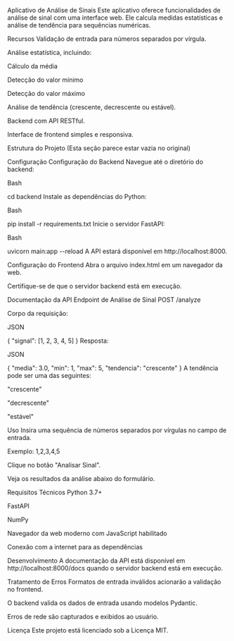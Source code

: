 Aplicativo de Análise de Sinais
Este aplicativo oferece funcionalidades de análise de sinal com uma interface web. Ele calcula medidas estatísticas e análise de tendência para sequências numéricas.

Recursos
Validação de entrada para números separados por vírgula.

Análise estatística, incluindo:

Cálculo da média

Detecção do valor mínimo

Detecção do valor máximo

Análise de tendência (crescente, decrescente ou estável).

Backend com API RESTful.

Interface de frontend simples e responsiva.

Estrutura do Projeto
(Esta seção parece estar vazia no original)

Configuração
Configuração do Backend
Navegue até o diretório do backend:

Bash

cd backend
Instale as dependências do Python:

Bash

pip install -r requirements.txt
Inicie o servidor FastAPI:

Bash

uvicorn main:app --reload
A API estará disponível em http://localhost:8000.

Configuração do Frontend
Abra o arquivo index.html em um navegador da web.

Certifique-se de que o servidor backend está em execução.

Documentação da API
Endpoint de Análise de Sinal
POST /analyze

Corpo da requisição:

JSON

{
  "signal": [1, 2, 3, 4, 5]
}
Resposta:

JSON

{
  "media": 3.0,
  "min": 1,
  "max": 5,
  "tendencia": "crescente"
}
A tendência pode ser uma das seguintes:

"crescente"

"decrescente"

"estável"

Uso
Insira uma sequência de números separados por vírgulas no campo de entrada.

Exemplo: 1,2,3,4,5

Clique no botão "Analisar Sinal".

Veja os resultados da análise abaixo do formulário.

Requisitos Técnicos
Python 3.7+

FastAPI

NumPy

Navegador da web moderno com JavaScript habilitado

Conexão com a internet para as dependências

Desenvolvimento
A documentação da API está disponível em http://localhost:8000/docs quando o servidor backend está em execução.

Tratamento de Erros
Formatos de entrada inválidos acionarão a validação no frontend.

O backend valida os dados de entrada usando modelos Pydantic.

Erros de rede são capturados e exibidos ao usuário.

Licença
Este projeto está licenciado sob a Licença MIT.